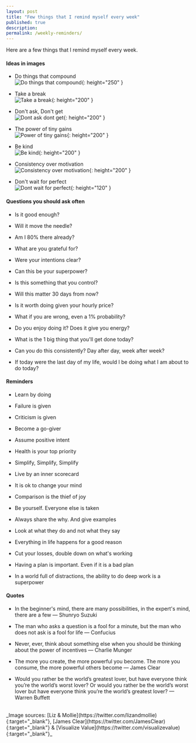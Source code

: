 ```yaml
---
layout: post
title: "Few things that I remind myself every week"
published: true
description: 
permalink: /weekly-reminders/
---
```


Here are a few things that I remind myself every week. 

#### **Ideas in images** 

- Do things that compound <br>
![Do things that compound](/assets/img/do_things_that_compound.jpeg){: height="250" }

- Take a break <br>
![Take a break](/assets/img/take_a_break.jpeg){: height="200" }

- Don't ask, Don't get <br>
![Dont ask dont get](/assets/img/dont_ask_dont_get.png){: height="200" }

- The power of tiny gains <br>
![Power of tiny gains](/assets/img/power_of_tiny_gains.jpeg){: height="200" }

- Be kind <br>
![Be kind](/assets/img/be_kind.png){: height="200" }

- Consistency over motivation <br>
![Consistency over motivation](/assets/img/consistency_over_motivation.png){: height="200" }

- Don't wait for perfect <br>
![Dont wait for perfect](/assets/img/dont_wait_for_perfect.png){: height="120" }

#### **Questions you should ask often** 

- Is it good enough?

- Will it move the needle?

- Am I 80% there already?

- What are you grateful for?

- Were your intentions clear?

- Can this be your superpower?

- Is this something that you control?

- Will this matter 30 days from now?

- Is it worth doing given your hourly price?

- What if you are wrong, even a 1% probability?

- Do you enjoy doing it? Does it give you energy?

- What is the 1 big thing that you'll get done today?

- Can you do this consistently? Day after day, week after week?

- If today were the last day of my life, would I be doing what I am about to do today?


#### **Reminders**

- Learn by doing

- Failure is given

- Criticism is given

- Become a go-giver

- Assume positive intent

- Health is your top priority

- Simplify, Simplify, Simplify

- Live by an inner scorecard

- It is ok to change your mind

- Comparison is the thief of joy

- Be yourself. Everyone else is taken 

- Always share the why. And give examples

- Look at what they do and not what they say 

- Everything in life happens for a good reason

- Cut your losses, double down on what's working

- Having a plan is important. Even if it is a bad plan

- In a world full of distractions, the ability to do deep work is a superpower


#### **Quotes**

- In the beginner's mind, there are many possibilities, in the expert's mind, there are a few — Shunryo Suzuki

- The man who asks a question is a fool for a minute, but the man who does not ask is a fool for life — Confucius

- Never, ever, think about something else when you should be thinking about the power of incentives — Charlie Munger

- The more you create, the more powerful you become. The more you consume, the more powerful others become — James Clear 

- Would you rather be the world’s greatest lover, but have everyone think you’re the world’s worst lover? Or would you rather be the world’s worst lover but have everyone think you’re the world’s greatest lover? — Warren Buffett

<br>
_Image sources: [Liz & Mollie](https://twitter.com/lizandmollie){:target="_blank"}, [James Clear](https://twitter.com/JamesClear){:target="_blank"} & [Visualize Value](https://twitter.com/visualizevalue){:target="_blank"}_

